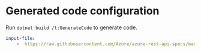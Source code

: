 # Generated code configuration

Run `dotnet build /t:GenerateCode` to generate code.

``` yaml
input-file:
    -  https://raw.githubusercontent.com/Azure/azure-rest-api-specs/master/specification/mixedreality/data-plane/Microsoft.MixedReality/preview/2021-01-01-preview/mr-arr.json
```
